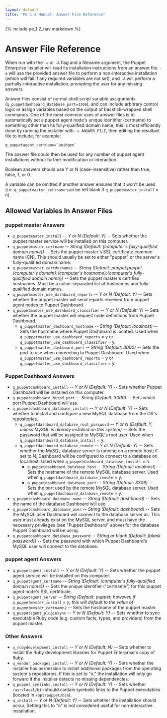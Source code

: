 ```yaml
---
layout: default
title: "PE 1.2 Manual: Answer File Reference"
---
```


{% include pe_1.2_nav.markdown %}

Answer File Reference
=====================

When run with the `-a` or `-A` flag and a filename argument, the Puppet Enterprise installer will read its installation instructions from an answer file. `-a` will use the provided answer file to perform a non-interactive installation (which will fail if any required variables are not set), and `-A` will perform a partially-interactive installation, prompting the user for any missing answers. 

Answer files consist of normal shell script variable assignments (`q_puppetdashboard_database_port=3306`), and can include arbitrary control logic or assign variables based on the output of backtick-wrapped shell commands. One of the most common uses of answer files is to automatically set a puppet agent node's unique identifier (certname) to something other than its fully-qualified domain name; this is most efficiently done by running the installer with `-s ANSWER_FILE`, then editing the resultant file to include, for example:

    q_puppetagent_certname=`uuidgen`

The answer file could then be used for any number of puppet agent installations without further modification or interaction. 

Boolean answers should use Y or N (case-insensitive) rather than true, false, 1, or 0. 

A variable can be omitted if another answer ensures that it won't be used (i.e. `q_puppetmaster_certname` can be left blank if `q_puppetmaster_install` = n). 

Allowed Variables In Answer Files
---------------------------------

### puppet master Answers

* `q_puppetmaster_install` -- _Y or N (Default: Y)_ -- Sets whether the puppet master service will be installed on this computer. 
* `q_puppetmaster_certname` -- _String (Default: {computer's fully-qualified domain name})_ -- Sets the puppet master's SSL certificate common name (CN). This should usually be set to either "puppet" or the server's fully-qualified domain name.
* `q_puppetmaster_certdnsnames` -- _String (Default: puppet:puppet.{computer's domain}:{computer's hostname}:{computer's fully-qualified domain name})_ -- Sets the puppet master's certified hostnames. Must be a colon-separated list of hostnames and fully-qualified domain names. 
* `q_puppetmaster_use_dashboard_reports` -- _Y or N (Default: Y)_ -- Sets whether the puppet master will send reports received from puppet agent nodes to Puppet Dashboard. 
* `q_puppetmaster_use_dashboard_classifier` -- _Y or N (Default: Y)_ -- Sets whether the puppet master will request node definitions from Puppet Dashboard. 
    * `q_puppetmaster_dashboard_hostname` -- _String (Default: localhost)_ -- Sets the hostname where Puppet Dashboard is located. Used when `q_puppetmaster_use_dashboard_reports` = y or `q_puppetmaster_use_dashboard_classifier` = y.
    * `q_puppetmaster_dashboard_port` -- _String (Default: 3000)_ -- Sets the port to use when connecting to Puppet Dashboard. Used when `q_puppetmaster_use_dashboard_reports` = y or `q_puppetmaster_use_dashboard_classifier` = y.

### Puppet Dashboard Answers

* `q_puppetdashboard_install` -- _Y or N (Default: Y)_ -- Sets whether Puppet Dashboard will be installed on this computer. 
* `q_puppetdashboard_httpd_port` -- _String (Default: 3000)_ -- Sets which port Puppet Dashboard will use.
* `q_puppetdashboard_database_install` -- _Y or N (Default: Y)_ -- Sets whether to install and configure a new MySQL database from the OS's repositories. 
    * `q_puppetdashboard_database_root_password` -- _Y or N (Default: Y, unless MySQL is already installed on this system)_ -- Sets the password that will be assigned to MySQL's root user. Used when `q_puppetdashboard_database_install` = y.
    * `q_puppetdashboard_database_remote` -- _Y or N (Default: Y)_ -- Sets whether the MySQL database server is running on a remote host; if set to N, Dashboard will be configured to connect to a database on localhost. Used when `q_puppetdashboard_database_install` = n.
        * `q_puppetdashboard_database_host` -- _String (Default: localhost)_ -- Sets the hostname of the remote MySQL database server. Used when `q_puppetdashboard_database_remote` = y.
        * `q_puppetdashboard_database_port` -- _String (Default: 3306)_ -- Sets the port used by the remote MySQL database server. Used when `q_puppetdashboard_database_remote` = y.
* `q_puppetdashboard_database_name` -- _String (Default: dashboard)_ -- Sets the name of the database Dashboard will use.
* `q_puppetdashboard_database_user` -- _String (Default: dashboard)_ -- Sets the MySQL user Dashboard will connect to the database server as. This user must already exist on the MySQL server, and must have the necessary privileges (see "Puppet Dashboard" above) for the database Puppet Dashboard will be using.
* `q_puppetdashboard_database_password` -- _String or blank (Default: {blank password})_ -- Sets the password with which Puppet Dashboard's MySQL user will connect to the database.

### puppet agent Answers

* `q_puppetagent_install` -- _Y or N (Default: Y)_ -- Sets whether the puppet agent service will be installed on this computer. 
* `q_puppetagent_certname` -- _String (Default: {computer's fully-qualified domain name})_ -- Sets the unique identifier ("certname") for this puppet agent node's SSL certificate.
* `q_puppetagent_server` -- *String (Default: puppet; however, if `q_puppetmaster_install` = y, this will default to the value of `q_puppetmaster_certname`.)* <!-- Pending checkin of bug #5574 --> -- Sets the hostname of the puppet master.
* `q_puppetagent_pluginsync` -- _Y or N (Default: Y)_ -- Sets whether to sync executable Ruby code (e.g. custom facts, types, and providers) from the puppet master. 

### Other Answers

* `q_rubydevelopment_install` -- _Y or N (Default: N)_ -- Sets whether to install the Ruby development libraries for Puppet Enterprise's copy of Ruby.
* `q_vendor_packages_install` -- _Y or N (Default: Y)_ -- Sets whether the installer has permission to install additional packages from the operating system's repositories. If this is set to "n," the installation will only go forward if the installer detects no missing dependencies. 
* `q_puppet_symlinks_install` -- _Y or N (Default: Y)_ -- Sets whether `/usr/local/bin` should contain symbolic links to the Puppet executables (located in `/opt/puppet/bin`).
* `q_install` -- _Y or N (Default: Y)_ -- Sets whether the installation should occur. Setting this to "n" is not considered useful for non-interactive installation.

